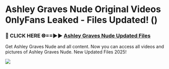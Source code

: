 # Ashley Graves Nude Original Videos 0nlyFans Leaked - Files Updated! ()

<h3>🔴 CLICK HERE 🌐==►► <a href="https://tinyurl.com/2p9ay9w9" rel="nofollow">Ashley Graves Nude Updated Files</a></h3>

Get Ashley Graves Nude and all content. Now you can access all videos and pictures of Ashley Graves Nude. New Updated Files 2025!

[![](https://i.imgur.com/KQgVmj3.gif)](https://tinyurl.com/2p9ay9w9)
